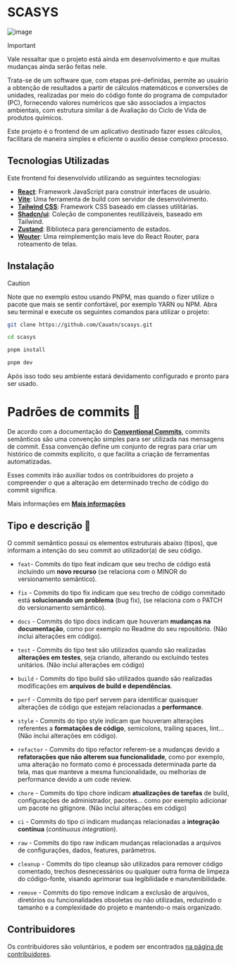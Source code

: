 # SCASYS

![image](https://github.com/user-attachments/assets/cf7bbe4e-ec41-4248-a546-291cee77bfb6)

> [!IMPORTANT]
> Vale ressaltar que o projeto está ainda em desenvolvimento e que muitas mudanças ainda serão feitas nele.

Trata-se de um software que, com etapas pré-definidas, permite ao usuário a obtenção de resultados a partir de cálculos matemáticos e conversões de unidades, realizadas por meio do código fonte do programa de computador (PC), fornecendo valores numéricos que são associados a impactos ambientais, com estrutura similar à de Avaliação do Ciclo de Vida de produtos químicos.

Este projeto é o frontend de um aplicativo destinado fazer esses cálculos, facilitara de maneira simples e eficiente o auxilio desse complexo processo.

## Tecnologias Utilizadas

Este frontend foi desenvolvido utilizando as seguintes tecnologias:

- [**React**](https://react.dev/): Framework JavaScript para construir interfaces de usuário.
- [**Vite**](https://vitejs.dev/guide/): Uma ferramenta de build com servidor de desenvolvimento.
- [**Tailwind CSS**](https://tailwindcss.com/docs/installation): Framework CSS baseado em classes utilitárias.
- [**Shadcn/ui**](https://ui.shadcn.com/docs): Coleção de componentes reutilizáveis, baseado em Tailwind.
- [**Zustand**](https://zustand-demo.pmnd.rs): Biblioteca para gerenciamento de estados.
- [**Wouter**](https://github.com/molefrog/wouter): Uma reimplementção mais leve do React Router, para roteamento de telas.

## Instalação

> [!CAUTION]
> Note que no exemplo estou usando PNPM, mas quando o fizer utilize o pacote que mais se sentir confortável, por exemplo YARN ou NPM.
> Abra seu terminal e execute os seguintes comandos para utilizar o projeto:

```bash
git clone https://github.com/Cauatn/scasys.git
```

```bash
cd scasys
```

```bash
pnpm install
```

```bash
pnpm dev
```

Após isso todo seu ambiente estará devidamento configurado e pronto para ser usado.

# Padrões de commits 📜

De acordo com a documentação do **[Conventional Commits](https://www.conventionalcommits.org/pt-br)**, commits semânticos são uma convenção simples para ser utilizada nas mensagens de commit. Essa convenção define um conjunto de regras para criar um histórico de commits explícito, o que facilita a criação de ferramentas automatizadas.

Esses commits irão auxiliar todos os contribuidores do projeto a compreender o que a alteração em determinado trecho de código do commit significa.

Mais informações em **[Mais informações](https://github.com/iuricode/padroes-de-commits)**

## Tipo e descrição 🦄

O commit semântico possui os elementos estruturais abaixo (tipos), que informam a intenção do seu commit ao utilizador(a) de seu código.

- `feat`- Commits do tipo feat indicam que seu trecho de código está incluindo um **novo recurso** (se relaciona com o MINOR do versionamento semântico).

- `fix` - Commits do tipo fix indicam que seu trecho de código commitado está **solucionando um problema** (bug fix), (se relaciona com o PATCH do versionamento semântico).

- `docs` - Commits do tipo docs indicam que houveram **mudanças na documentação**, como por exemplo no Readme do seu repositório. (Não inclui alterações em código).

- `test` - Commits do tipo test são utilizados quando são realizadas **alterações em testes**, seja criando, alterando ou excluindo testes unitários. (Não inclui alterações em código)

- `build` - Commits do tipo build são utilizados quando são realizadas modificações em **arquivos de build e dependências**.

- `perf` - Commits do tipo perf servem para identificar quaisquer alterações de código que estejam relacionadas a **performance**.

- `style` - Commits do tipo style indicam que houveram alterações referentes a **formatações de código**, semicolons, trailing spaces, lint... (Não inclui alterações em código).

- `refactor` - Commits do tipo refactor referem-se a mudanças devido a **refatorações que não alterem sua funcionalidade**, como por exemplo, uma alteração no formato como é processada determinada parte da tela, mas que manteve a mesma funcionalidade, ou melhorias de performance devido a um code review.

- `chore` - Commits do tipo chore indicam **atualizações de tarefas** de build, configurações de administrador, pacotes... como por exemplo adicionar um pacote no gitignore. (Não inclui alterações em código)

- `ci` - Commits do tipo ci indicam mudanças relacionadas a **integração contínua** (_continuous integration_).

- `raw` - Commits do tipo raw indicam mudanças relacionadas a arquivos de configurações, dados, features, parâmetros.

- `cleanup` - Commits do tipo cleanup são utilizados para remover código comentado, trechos desnecessários ou qualquer outra forma de limpeza do código-fonte, visando aprimorar sua legibilidade e manutenibilidade.

- `remove` - Commits do tipo remove indicam a exclusão de arquivos, diretórios ou funcionalidades obsoletas ou não utilizadas, reduzindo o tamanho e a complexidade do projeto e mantendo-o mais organizado.

## Contribuidores

Os contribuidores são voluntários, e podem ser encontrados
[na página de contribuidores](https://github.com/Cauatn/scasys/graphs/contributors).
